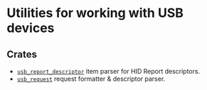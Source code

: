# Utilities for working with USB devices

## Crates

* [`usb_report_descriptor`](usb_report_descriptor) item parser for HID Report descriptors.
* [`usb_request`](usb_request) request formatter & descriptor parser.

